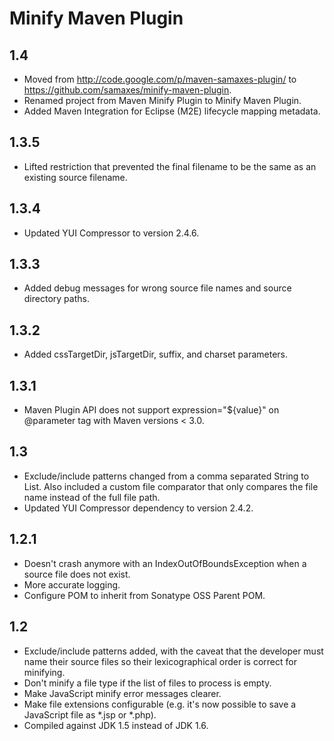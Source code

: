 # Minify Maven Plugin

## 1.4

* Moved from http://code.google.com/p/maven-samaxes-plugin/ to https://github.com/samaxes/minify-maven-plugin.
* Renamed project from Maven Minify Plugin to Minify Maven Plugin.
* Added Maven Integration for Eclipse (M2E) lifecycle mapping metadata.

## 1.3.5

* Lifted restriction that prevented the final filename to be the same as an existing source filename.

## 1.3.4

* Updated YUI Compressor to version 2.4.6.

## 1.3.3

* Added debug messages for wrong source file names and source directory paths.

## 1.3.2

* Added cssTargetDir, jsTargetDir, suffix, and charset parameters.

## 1.3.1

* Maven Plugin API does not support expression="${value}" on @parameter tag with Maven versions < 3.0.

## 1.3

* Exclude/include patterns changed from a comma separated String to List<String>. Also included a custom file comparator that only compares the file name instead of the full file path.
* Updated YUI Compressor dependency to version 2.4.2.

## 1.2.1

* Doesn't crash anymore with an IndexOutOfBoundsException when a source file does not exist.
* More accurate logging.
* Configure POM to inherit from Sonatype OSS Parent POM.

## 1.2

* Exclude/include patterns added, with the caveat that the developer must name their source files so their lexicographical order is correct for minifying.
* Don't minify a file type if the list of files to process is empty.
* Make JavaScript minify error messages clearer.
* Make file extensions configurable (e.g. it's now possible to save a JavaScript file as *.jsp or *.php).
* Compiled against JDK 1.5 instead of JDK 1.6.

